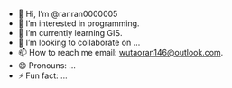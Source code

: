 - 👋 Hi, I’m @ranran0000005
- 👀 I’m interested in programming.
- 🌱 I’m currently learning GIS.
- 💞️ I’m looking to collaborate on ...
- 📫 How to reach me email: wutaoran146@outlook.com.
- 😄 Pronouns: ...
- ⚡ Fun fact: ...

<!---
ranran0000005/ranran0000005 is a ✨ special ✨ repository because its `README.md` (this file) appears on your GitHub profile.
You can click the Preview link to take a look at your changes.
--->

